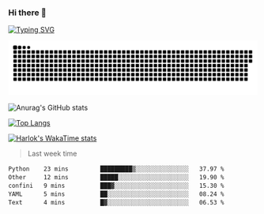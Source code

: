 ### Hi there 👋

<!--
**wray-le/wray-lee* is a ✨ _special_ ✨ repository because its `README.md` (this file) appears on your GitHub profile.

Here are some ideas to get you started:

- 🔭 I’m currently working on ...
- 🌱 I’m currently learning ...
- 👯 I’m looking to collaborate on ...
- 🤔 I’m looking for help with ...
- 💬 Ask me about ...
- 📫 How to reach me: ...
- 😄 Pronouns: ...
- ⚡ Fun fact: ...
-->
[![Typing SVG](https://readme-typing-svg.herokuapp.com?color=91BEF0&vCenter=true&lines=This+is+Wray's+profile;A+noob+developer)](https://git.io/typing-svg)

<p align="center"><a href=#><img src="image/contributions.svg"></a></p>  

![Anurag's GitHub stats](https://github-readme-stats.vercel.app/api?username=wray-lee&show_icons=true&theme=tokyonight)


[![Top Langs](https://github-readme-stats.vercel.app/api/top-langs/?username=wray-lee&exclude_repo=wray-lee.github.io,wray-lee&layout=donut)](https://github.com/anuraghazra/github-readme-stats)


[![Harlok's WakaTime stats](https://github-readme-stats.vercel.app/api/wakatime?username=wray)](https://github.com/anuraghazra/github-readme-stats)

> Last week time

<!--START_SECTION:waka-->

```txt
Python    23 mins         █████████▒░░░░░░░░░░░░░░░   37.97 %
Other     12 mins         █████░░░░░░░░░░░░░░░░░░░░   19.90 %
confini   9 mins          ███▓░░░░░░░░░░░░░░░░░░░░░   15.30 %
YAML      5 mins          ██░░░░░░░░░░░░░░░░░░░░░░░   08.24 %
Text      4 mins          █▓░░░░░░░░░░░░░░░░░░░░░░░   06.53 %
```

<!--END_SECTION:waka-->
